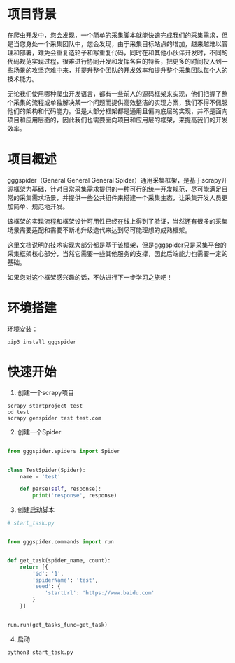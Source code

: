# 项目背景
在爬虫开发中，您会发现，一个简单的采集脚本就能快速完成我们的采集需求，但是当您身处一个采集团队中，您会发现，由于采集目标站点的增加，越来越难以管理和部署，难免会重复造轮子和写重复代码，同时在和其他小伙伴开发时，不同的代码规范实现过程，很难进行协同开发和发挥各自的特长，把更多的时间投入到一些场景的攻坚克难中来，并提升整个团队的开发效率和提升整个采集团队每个人的技术能力。

无论我们使用哪种爬虫开发语言，都有一些前人的源码框架来实现，他们把握了整个采集的流程或单独解决某一个问题而提供高效整洁的实现方案，我们不得不佩服他们的架构和代码能力。但是大部分框架都是通用且偏向底层的实现，并不是面向项目和应用层面的，因此我们也需要面向项目和应用层的框架，来提高我们的开发效率。

# 项目概述

gggspider（General General General Spider）通用采集框架，是基于scrapy开源框架为基础，针对日常采集需求提供的一种可行的统一开发规范，尽可能满足日常的采集需求场景，并提供一些公共组件来搭建一个采集生态，让采集开发人员更加简单、规范地开发。

该框架的实现流程和框架设计可用性已经在线上得到了验证，当然还有很多的采集场景需要适配和需要不断地升级迭代来达到尽可能理想的成熟框架。

这里文档说明的技术实现大部分都是基于该框架，但是gggspider只是采集平台的采集框架核心部分，当然它需要一些其他服务的支撑，因此后端能力也需要一定的基础。

如果您对这个框架感兴趣的话，不妨进行下一步学习之旅吧！
# 环境搭建

环境安装：

```
pip3 install gggspider
```

# 快速开始

1. 创建一个scrapy项目

```
scrapy startproject test
cd test
scrapy genspider test test.com
```

2. 创建一个Spider

```python

from gggspider.spiders import Spider


class TestSpider(Spider):
    name = 'test'

    def parse(self, response):
        print('response', response)

```

3. 创建启动脚本

```python
# start_task.py


from gggspider.commands import run


def get_task(spider_name, count):
    return [{
        'id': '1',
        'spiderName': 'test',
        'seed': {
            'startUrl': 'https://www.baidu.com'
        }
    }]


run.run(get_tasks_func=get_task)
```

4. 启动

```
python3 start_task.py
```